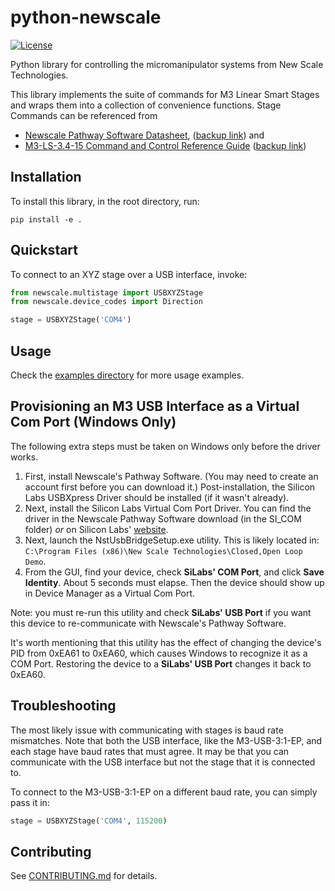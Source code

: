 # python-newscale

[![License](https://img.shields.io/badge/license-MIT-brightgreen)](LICENSE)


Python library for controlling the micromanipulator systems from New Scale
Technologies.

This library implements the suite of commands for M3 Linear Smart Stages and wraps them into a collection of convenience functions.
Stage Commands can be referenced from
* [Newscale Pathway Software Datasheet](https://www.newscaletech.com/wp-content/uploads/cad/Newscale_PathwaySoftwareManual.pdf), ([backup link](https://aind.tech/docs/Newscale_PathwaySoftwareManual.pdf)) and
* [M3-LS-3.4-15 Command and Control Reference Guide](https://www.newscaletech.com/wp-content/uploads/cad/M3-LS-3-4-15-Command-and-Control-Reference-Guide.pdf) ([backup link](https://aind.tech/docs/06224-M-0003%20M3-LS-3.4-15%20Command%20and%20Control%20Reference%20Guide.pdf))

## Installation
To install this library, in the root directory, run:
```
pip install -e .
```

## Quickstart
To connect to an XYZ stage over a USB interface, invoke:
```python
from newscale.multistage import USBXYZStage
from newscale.device_codes import Direction

stage = USBXYZStage('COM4')
```

## Usage
Check the [examples directory](examples) for more usage examples.

## Provisioning an M3 USB Interface as a Virtual Com Port (Windows Only)
The following extra steps must be taken on Windows only before the driver works.

1. First, install Newscale's Pathway Software. (You may need to create an account first before you can download it.)
Post-installation, the Silicon Labs USBXpress Driver should be installed (if it wasn't already).
2. Next, install the Silicon Labs Virtual Com Port Driver.
You can find the driver in the Newscale Pathway Software download (in the SI_COM folder) *or* on Silicon Labs' [website](https://www.silabs.com/developers/usb-to-uart-bridge-vcp-drivers?tab=downloads).
3. Next, launch the NstUsbBridgeSetup.exe utility.
This is likely located in: `C:\Program Files (x86)\New Scale Technologies\Closed,Open Loop Demo`.
4. From the GUI, find your device, check **SiLabs' COM Port**, and click **Save Identity**.
About 5 seconds must elapse. Then the device should show up in Device Manager as a Virtual Com Port.

Note: you must re-run this utility and check **SiLabs' USB Port** if you want this device to re-communicate with Newscale's Pathway Software.


It's worth mentioning that this utility has the effect of changing the device's PID from 0xEA61 to 0xEA60, which causes Windows to recognize it as a COM Port.
Restoring the device to a **SiLabs' USB Port** changes it back to 0xEA60.

## Troubleshooting
The most likely issue with communicating with stages is baud rate mismatches.
Note that both the USB interface, like the  M3-USB-3:1-EP, and each stage have baud rates that must agree.
It may be that you can communicate with the USB interface but not the stage that it is connected to.

To connect to the M3-USB-3:1-EP on a different baud rate, you can simply pass it in:
````python
stage = USBXYZStage('COM4', 115200)
````

## Contributing
See [CONTRIBUTING.md](CONTRIBUTING.md) for details.
